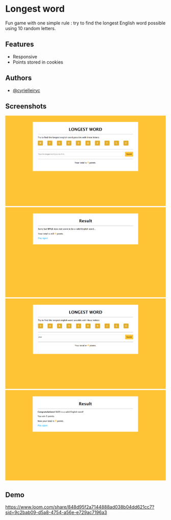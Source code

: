 
# Longest word

Fun game with one simple rule : try to find the longest English word possible using 10 random letters.


## Features

- Responsive
- Points stored in cookies


## Authors

- [@cyrielleiryc](https://www.github.com/cyrielleiryc)


## Screenshots

![First attempt](/app/assets/images/1.png)
![Wrong word](/app/assets/images/2.png)
![Second attempt](/app/assets/images/3.png)
![Right word](/app/assets/images/4.png)


## Demo

https://www.loom.com/share/848d95f2a7144888ad038b04dd621cc7?sid=9c2bab09-d5a8-4754-a56e-e729ac7196a3
